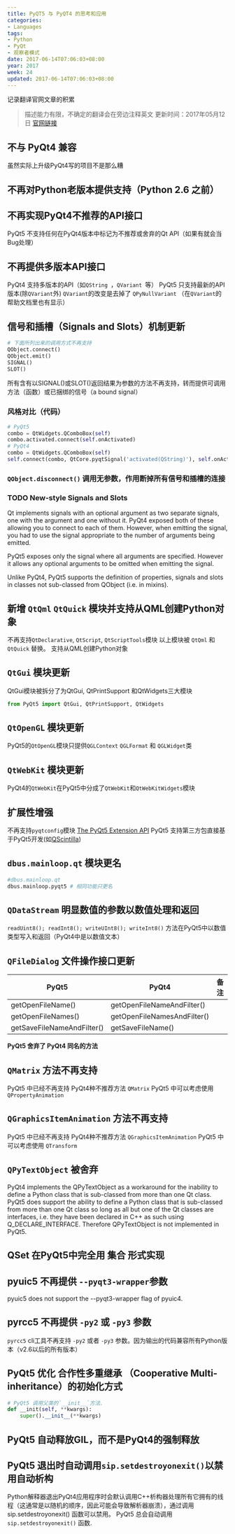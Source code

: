 ```yaml
---
title: PyQT5 与 PyQT4 的思考和应用
categories:
- Languages
tags:
- Python
- PyQt
- 观察者模式
date: 2017-06-14T07:06:03+08:00
year: 2017
week: 24
updated: 2017-06-14T07:06:03+08:00
---
```


记录翻译官网文章的积累

 <!-- more --> 

>描述能力有限，不确定的翻译会在旁边注释英文
>更新时间：2017年05月12日
>[官网链接](http://pyqt.sourceforge.net/Docs/PyQt5/pyqt4_differences.html)

## 不与 PyQt4 兼容
虽然实际上升级PyQt4写的项目不是那么糟

## 不再对Python老版本提供支持（Python 2.6 之前）

## 不再实现PyQt4不推荐的API接口 
PyQt5 不支持任何在PyQt4版本中标记为不推荐或舍弃的Qt API（如果有就会当Bug处理）

## 不再提供多版本API接口
PyQt4 支持多版本的API（如`QString `，`QVariant `等）
PyQt5 只支持最新的API版本(除`QVariant`外)
    `QVariant`的改变是去掉了 `QPyNullVariant` （在`QVariant`的帮助文档里也有显示）

## 信号和插槽（Signals and Slots）机制更新

```python
# 下面所列出来的调用方式不再支持
QObject.connect()
QObject.emit()
SIGNAL()
SLOT()
```
所有含有以SIGNAL()或SLOT()返回结果为参数的方法不再支持，转而提供可调用方法（函数）或已捆绑的信号（a bound signal）
### 风格对比（代码）
```python
# PyQt5
combo = QtWidgets.QComboBox(self)
combo.activated.connect(self.onActivated)
# PyQt4
combo = QtWidgets.QComboBox(self)
self.connect(combo, QtCore.pyqtSignal('activated(QString)'), self.onActivated)
```    
    
###  `QObject.disconnect()` 调用无参数，作用断掉所有信号和插槽的连接

### TODO New-style Signals and Slots
Qt implements signals with an optional argument as two separate signals, one with the argument and one without it. PyQt4 exposed both of these allowing you to connect to each of them. However, when emitting the signal, you had to use the signal appropriate to the number of arguments being emitted.

PyQt5 exposes only the signal where all arguments are specified. However it allows any optional arguments to be omitted when emitting the signal.

Unlike PyQt4, PyQt5 supports the definition of properties, signals and slots in classes not sub-classed from QObject (i.e. in mixins).

## 新增 `QtQml` `QtQuick` 模块并支持从QML创建Python对象
不再支持`QtDeclarative`, `QtScript`, `QtScriptTools`模块
以上模块被 `QtQml` 和 `QtQuick` 替换。
支持从QML创建Python对象

## `QtGui` 模块更新
QtGui模块被拆分了为QtGui, QtPrintSupport 和QtWidgets三大模块
```python
from PyQt5 import QtGui, QtPrintSupport, QtWidgets
```
## `QtOpenGL` 模块更新
PyQt5的`QtOpenGL`模块只提供`QGLContext` `QGLFormat` 和 `QGLWidget`类

## `QtWebKit` 模块更新
PyQt4的`QtWebKit`在PyQt5中分成了`QtWebKit`和`QtWebKitWidgets`模块

## 扩展性增强
不再支持`pyqtconfig`模块
[The PyQt5 Extension API](http://pyqt.sourceforge.net/Docs/PyQt5/extension_api.html#ref-build-system)
PyQt5 支持第三方包直接基于PyQt5开发(如[QScintilla](https://www.riverbankcomputing.com/software/qscintilla/intro))

## `dbus.mainloop.qt` 模块更名
```python
#dbus.mainloop.qt
dbus.mainloop.pyqt5 # 相同功能只更名
```

## `QDataStream` 明显数值的参数以数值处理和返回
`readUint8(); readInt8(); writeUInt8(); writeInt8()` 方法在PyQt5中以数值类型写入和返回（PyQt4中是以数值文本）

## `QFileDialog`  文件操作接口更新

| PyQt5 | PyQt4 | 备注 |
| --- | --- | --- |
| getOpenFileName() | getOpenFileNameAndFilter()  | |
| getOpenFileNames() | getOpenFileNamesAndFilter() | |
| getSaveFileNameAndFilter() | getSaveFileName() | |

**PyQt5 舍弃了 PyQt4 同名的方法**

## `QMatrix` 方法不再支持
PyQt5 中已经不再支持 PyQt4种不推荐方法 `QMatrix` 
PyQt5 中可以考虑使用 `QPropertyAnimation`

## `QGraphicsItemAnimation` 方法不再支持
PyQt5 中已经不再支持 PyQt4种不推荐方法 `QGraphicsItemAnimation` 
PyQt5 中可以考虑使用 `QTransform`

## `QPyTextObject` 被舍弃
PyQt4 implements the QPyTextObject as a workaround for the inability to define a Python class that is sub-classed from more than one Qt class. PyQt5 does support the ability to define a Python class that is sub-classed from more than one Qt class so long as all but one of the Qt classes are interfaces, i.e. they have been declared in C++ as such using Q_DECLARE_INTERFACE. Therefore QPyTextObject is not implemented in PyQt5.

## QSet 在PyQt5中完全用 集合 形式实现

## pyuic5 不再提供 `--pyqt3-wrapper`参数
pyuic5 does not support the --pyqt3-wrapper flag of pyuic4.

## pyrcc5 不再提供 `-py2` 或 `-py3` 参数
`pyrcc5` cli工具不再支持 `-py2` 或者 `-py3` 参数。因为输出的代码兼容所有Python版本（v2.6以后的所有版本）

## PyQt5 优化 合作性多重继承 （Cooperative Multi-inheritance）的初始化方式

```python
# PyQt5 调用父类的`__init__`方法.
def __init(self, **kwargs):
    super().__init__(**kwargs)
```

## PyQt5 自动释放GIL，而不是PyQt4的强制释放

## PyQt5 退出时自动调用`sip.setdestroyonexit()`以禁用自动析构
Python解释器退出PyQt4应用程序时会默认调用C++析构器处理所有它拥有的线程（这通常是以随机的顺序，因此可能会导致解析器崩溃），通过调用 sip.setdestroyonexit() 函数可以禁用。
PyQt5 总会自动调用 `sip.setdestroyonexit()` 函数.